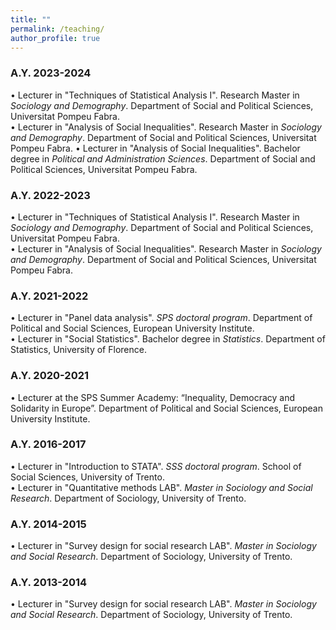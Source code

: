 ```yaml
---
title: ""
permalink: /teaching/
author_profile: true
---
```

### A.Y. 2023-2024
• Lecturer in "Techniques of Statistical Analysis I". Research Master in _Sociology and Demography_. Department of Social and Political Sciences, Universitat Pompeu Fabra.<br/>
• Lecturer in "Analysis of Social Inequalities". Research Master in _Sociology and Demography_. Department of Social and Political Sciences, Universitat Pompeu Fabra.
• Lecturer in "Analysis of Social Inequalities". Bachelor degree in _Political and Administration Sciences_. Department of Social and Political Sciences, Universitat Pompeu Fabra.

### A.Y. 2022-2023
• Lecturer in "Techniques of Statistical Analysis I". Research Master in _Sociology and Demography_. Department of Social and Political Sciences, Universitat Pompeu Fabra.<br/>
• Lecturer in "Analysis of Social Inequalities". Research Master in _Sociology and Demography_. Department of Social and Political Sciences, Universitat Pompeu Fabra.

### A.Y. 2021-2022
• Lecturer in "Panel data analysis". _SPS doctoral program_. Department of Political and Social Sciences, European University Institute.<br/>
• Lecturer in "Social Statistics". Bachelor degree in _Statistics_. Department of Statistics, University of Florence.

### A.Y. 2020-2021
•	Lecturer at the SPS Summer Academy: “Inequality, Democracy and Solidarity in Europe”. Department of Political and Social Sciences, European University Institute.

### A.Y. 2016-2017
•	Lecturer in "Introduction to STATA". _SSS doctoral program_. School of Social Sciences, University of Trento.<br/>
• Lecturer in "Quantitative methods LAB". _Master in Sociology and Social Research_. Department of Sociology, University of Trento.

### A.Y. 2014-2015
•	Lecturer in "Survey design for social research LAB". _Master in Sociology and Social Research_. Department of Sociology, University of Trento.

### A.Y. 2013-2014
•	Lecturer in "Survey design for social research LAB". _Master in Sociology and Social Research_. Department of Sociology, University of Trento.
